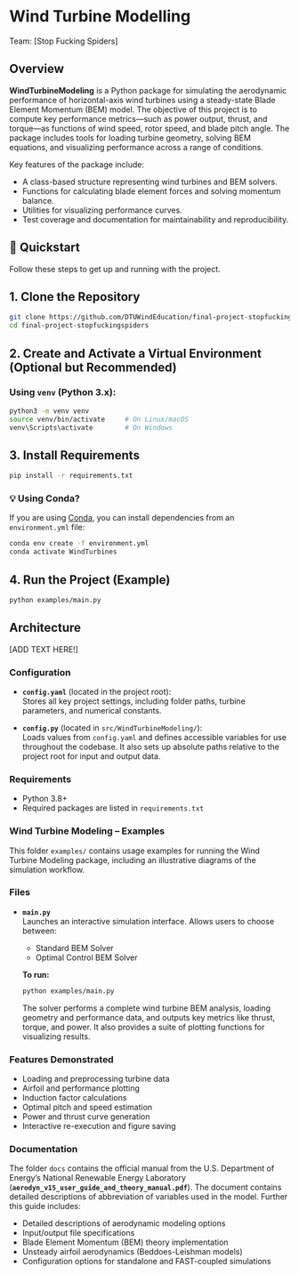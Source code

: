 # Wind Turbine Modelling

Team: [Stop Fucking Spiders]

## Overview

**WindTurbineModeling** is a Python package for simulating the aerodynamic performance of horizontal-axis wind turbines using a steady-state Blade Element Momentum (BEM) model. The objective of this project is to compute key performance metrics—such as power output, thrust, and torque—as functions of wind speed, rotor speed, and blade pitch angle. The package includes tools for loading turbine geometry, solving BEM equations, and visualizing performance across a range of conditions.

Key features of the package include:

- A class-based structure representing wind turbines and BEM solvers.
- Functions for calculating blade element forces and solving momentum balance.
- Utilities for visualizing performance curves.
- Test coverage and documentation for maintainability and reproducibility.


## 🚀 Quickstart

Follow these steps to get up and running with the project.

## 1. Clone the Repository

```bash
git clone https://github.com/DTUWindEducation/final-project-stopfuckingspiders.git
cd final-project-stopfuckingspiders
```

## 2. Create and Activate a Virtual Environment (Optional but Recommended)

### Using `venv` (Python 3.x):

```bash
python3 -m venv venv
source venv/bin/activate     # On Linux/macOS
venv\Scripts\activate        # On Windows
```

## 3. Install Requirements

```bash
pip install -r requirements.txt
```

### 💡 Using Conda?

If you are using [Conda](https://docs.conda.io/), you can install dependencies from an `environment.yml` file:

```bash
conda env create -f environment.yml
conda activate WindTurbines
```

## 4. Run the Project (Example)

```bash
python examples/main.py
```



## Architecture

[ADD TEXT HERE!]



### Configuration

- **`config.yaml`** (located in the project root):  
  Stores all key project settings, including folder paths, turbine parameters, and numerical constants.

- **`config.py`** (located in `src/WindTurbineModeling/`):  
  Loads values from `config.yaml` and defines accessible variables for use throughout the codebase. It also sets up absolute paths relative to the project root for input and output data.

### Requirements

- Python 3.8+
- Required packages are listed in `requirements.txt`


### Wind Turbine Modeling – Examples

This folder `examples/` contains usage examples for running the Wind Turbine Modeling package, including an illustrative diagrams of the simulation workflow.

### Files

- **`main.py`**  
  Launches an interactive simulation interface. Allows users to choose between:
  - Standard BEM Solver
  - Optimal Control BEM Solver

  **To run:**
  ```bash
  python examples/main.py
  ```

  The solver performs a complete wind turbine BEM analysis, loading geometry and performance data, and outputs key metrics like thrust, torque, and power. It also provides a suite of plotting functions for visualizing results.

### Features Demonstrated

- Loading and preprocessing turbine data
- Airfoil and performance plotting
- Induction factor calculations
- Optimal pitch and speed estimation
- Power and thrust curve generation
- Interactive re-execution and figure saving



### Documentation

The folder `docs` contains the official manual from the U.S. Department of Energy’s National Renewable Energy Laboratory (**`aerodyn_v15_user_guide_and_theory_manual.pdf`**). The document contains detailed descriptions of abbreviation of variables used in the model. Further this guide includes:
  - Detailed descriptions of aerodynamic modeling options
  - Input/output file specifications
  - Blade Element Momentum (BEM) theory implementation
  - Unsteady airfoil aerodynamics (Beddoes-Leishman models)
  - Configuration options for standalone and FAST-coupled simulations
